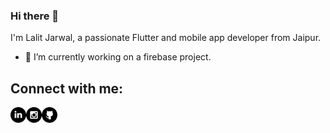 ### Hi there 👋

I'm Lalit Jarwal, a passionate Flutter and mobile app developer from Jaipur.

- 🔭 I’m currently working on a firebase project.

## Connect with me:

   <a href="https://www.linkedin.com/in/lalit-jarwal-94b14b15a/">
    <img align="left" alt="Lalit Jarwal| Linkedin" width="25px" src="https://raw.githubusercontent.com/gurupawar/gurupawar/master/assets/icons/linkedin.svg" />
    </a>
  <a href="https://www.instagram.com/flutter.dart.lang/">
    <img align="left" alt="Lalit Jarwal| Instagram" width="25px" src="https://raw.githubusercontent.com/gurupawar/gurupawar/master/assets/icons/instagram.svg" />
  </a>
   <a href="https://github.com/lalitjarwal">
    <img align="left" alt="Lalit Jarwal| Github" width="25px" src="https://raw.githubusercontent.com/gurupawar/gurupawar/master/assets/icons/github.svg" />

  <br/>
<!--
## Skills

<img src="https://img.shields.io/badge/HTML5-ff7851" /> <img src="https://img.shields.io/badge/CSS3-44b2fb" /> <img src="https://img.shields.io/badge/JavaScript -ffc742" /> <img src="https://img.shields.io/badge/Bootstrap -563d7c" />
<img src="https://img.shields.io/badge/Vue -41b883" />
<img src="https://img.shields.io/badge/SCSS -FF0000" />  
<img src="https://img.shields.io/badge/Tailwind CSS -1cc4b4" />

<img src="https://img.shields.io/badge/Illustrator -ff7b19" /> <img src="https://img.shields.io/badge/Photoshop -30a8fe" />
--!>
## Github Stats

